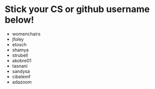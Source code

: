 # Stick your CS or github username below!

 - womenchairs
 - jfoley
 - etosch
 - shamya
 - strubell
 - akobre01
 - tasnani
 - sandysa
 - cibelemf
 - adazoom
